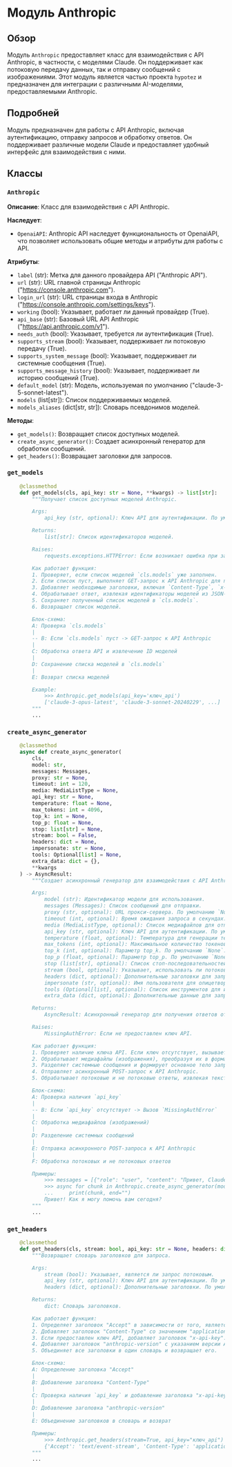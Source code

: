 # Модуль Anthropic

## Обзор

Модуль `Anthropic` предоставляет класс для взаимодействия с API Anthropic, в частности, с моделями Claude. Он поддерживает как потоковую передачу данных, так и отправку сообщений с изображениями. Этот модуль является частью проекта `hypotez` и предназначен для интеграции с различными AI-моделями, предоставляемыми Anthropic.

## Подробней

Модуль предназначен для работы с API Anthropic, включая аутентификацию, отправку запросов и обработку ответов. Он поддерживает различные модели Claude и предоставляет удобный интерфейс для взаимодействия с ними.

## Классы

### `Anthropic`

**Описание**: Класс для взаимодействия с API Anthropic.

**Наследует**:
- `OpenaiAPI`: Anthropic API наследует функциональность от OpenaiAPI, что позволяет использовать общие методы и атрибуты для работы с API.

**Атрибуты**:
- `label` (str): Метка для данного провайдера API ("Anthropic API").
- `url` (str): URL главной страницы Anthropic ("https://console.anthropic.com").
- `login_url` (str): URL страницы входа в Anthropic ("https://console.anthropic.com/settings/keys").
- `working` (bool): Указывает, работает ли данный провайдер (True).
- `api_base` (str): Базовый URL API Anthropic ("https://api.anthropic.com/v1").
- `needs_auth` (bool): Указывает, требуется ли аутентификация (True).
- `supports_stream` (bool): Указывает, поддерживает ли потоковую передачу (True).
- `supports_system_message` (bool): Указывает, поддерживает ли системные сообщения (True).
- `supports_message_history` (bool): Указывает, поддерживает ли историю сообщений (True).
- `default_model` (str): Модель, используемая по умолчанию ("claude-3-5-sonnet-latest").
- `models` (list[str]): Список поддерживаемых моделей.
- `models_aliases` (dict[str, str]): Словарь псевдонимов моделей.

**Методы**:
- `get_models()`: Возвращает список доступных моделей.
- `create_async_generator()`: Создает асинхронный генератор для обработки сообщений.
- `get_headers()`: Возвращает заголовки для запросов.

### `get_models`

```python
    @classmethod
    def get_models(cls, api_key: str = None, **kwargs) -> list[str]:
        """Получает список доступных моделей Anthropic.

        Args:
            api_key (str, optional): Ключ API для аутентификации. По умолчанию `None`.

        Returns:
            list[str]: Список идентификаторов моделей.

        Raises:
            requests.exceptions.HTTPError: Если возникает ошибка при запросе к API.

        Как работает функция:
        1. Проверяет, если список моделей `cls.models` уже заполнен.
        2. Если список пуст, выполняет GET-запрос к API Anthropic для получения списка моделей.
        3. Добавляет необходимые заголовки, включая `Content-Type`, `x-api-key` и `anthropic-version`.
        4. Обрабатывает ответ, извлекая идентификаторы моделей из JSON-ответа.
        5. Сохраняет полученный список моделей в `cls.models`.
        6. Возвращает список моделей.

        Блок-схема:
        A: Проверка `cls.models`
        |
        -- B: Если `cls.models` пуст -> GET-запрос к API Anthropic
        |
        C: Обработка ответа API и извлечение ID моделей
        |
        D: Сохранение списка моделей в `cls.models`
        |
        E: Возврат списка моделей

        Example:
            >>> Anthropic.get_models(api_key='ключ_api')
            ['claude-3-opus-latest', 'claude-3-sonnet-20240229', ...]
        """
        ...
```

### `create_async_generator`

```python
    @classmethod
    async def create_async_generator(
        cls,
        model: str,
        messages: Messages,
        proxy: str = None,
        timeout: int = 120,
        media: MediaListType = None,
        api_key: str = None,
        temperature: float = None,
        max_tokens: int = 4096,
        top_k: int = None,
        top_p: float = None,
        stop: list[str] = None,
        stream: bool = False,
        headers: dict = None,
        impersonate: str = None,
        tools: Optional[list] = None,
        extra_data: dict = {},
        **kwargs
    ) -> AsyncResult:
        """Создает асинхронный генератор для взаимодействия с API Anthropic.

        Args:
            model (str): Идентификатор модели для использования.
            messages (Messages): Список сообщений для отправки.
            proxy (str, optional): URL прокси-сервера. По умолчанию `None`.
            timeout (int, optional): Время ожидания запроса в секундах. По умолчанию 120.
            media (MediaListType, optional): Список медиафайлов для отправки. По умолчанию `None`.
            api_key (str, optional): Ключ API для аутентификации. По умолчанию `None`.
            temperature (float, optional): Температура для генерации текста. По умолчанию `None`.
            max_tokens (int, optional): Максимальное количество токенов в ответе. По умолчанию 4096.
            top_k (int, optional): Параметр top_k. По умолчанию `None`.
            top_p (float, optional): Параметр top_p. По умолчанию `None`.
            stop (list[str], optional): Список стоп-последовательностей. По умолчанию `None`.
            stream (bool, optional): Указывает, использовать ли потоковую передачу. По умолчанию `False`.
            headers (dict, optional): Дополнительные заголовки для запроса. По умолчанию `None`.
            impersonate (str, optional): Имя пользователя для олицетворения. По умолчанию `None`.
            tools (Optional[list], optional): Список инструментов для использования. По умолчанию `None`.
            extra_data (dict, optional): Дополнительные данные для запроса. По умолчанию `{}`.

        Returns:
            AsyncResult: Асинхронный генератор для получения ответов от API.

        Raises:
            MissingAuthError: Если не предоставлен ключ API.

        Как работает функция:
        1. Проверяет наличие ключа API. Если ключ отсутствует, вызывает исключение `MissingAuthError`.
        2. Обрабатывает медиафайлы (изображения), преобразуя их в формат base64 и добавляя в сообщения.
        3. Разделяет системные сообщения и формирует основное тело запроса.
        4. Отправляет асинхронный POST-запрос к API Anthropic.
        5. Обрабатывает потоковые и не потоковые ответы, извлекая текст, информацию об использовании и вызовы инструментов.

        Блок-схема:
        A: Проверка наличия `api_key`
        |
        -- B: Если `api_key` отсутствует -> Вызов `MissingAuthError`
        |
        C: Обработка медиафайлов (изображений)
        |
        D: Разделение системных сообщений
        |
        E: Отправка асинхронного POST-запроса к API Anthropic
        |
        F: Обработка потоковых и не потоковых ответов

        Примеры:
            >>> messages = [{"role": "user", "content": "Привет, Claude!"}]
            >>> async for chunk in Anthropic.create_async_generator(model="claude-3-opus-latest", messages=messages, api_key="ключ_api"):
            ...     print(chunk, end="")
            Привет! Как я могу помочь вам сегодня?
        """
        ...
```

### `get_headers`

```python
    @classmethod
    def get_headers(cls, stream: bool, api_key: str = None, headers: dict = None) -> dict:
        """Возвращает словарь заголовков для запроса.

        Args:
            stream (bool): Указывает, является ли запрос потоковым.
            api_key (str, optional): Ключ API для аутентификации. По умолчанию `None`.
            headers (dict, optional): Дополнительные заголовки. По умолчанию `None`.

        Returns:
            dict: Словарь заголовков.

        Как работает функция:
        1. Определяет заголовок "Accept" в зависимости от того, является ли запрос потоковым.
        2. Добавляет заголовок "Content-Type" со значением "application/json".
        3. Если предоставлен ключ API, добавляет заголовок "x-api-key".
        4. Добавляет заголовок "anthropic-version" с указанием версии API.
        5. Объединяет все заголовки в один словарь и возвращает его.

        Блок-схема:
        A: Определение заголовка "Accept"
        |
        B: Добавление заголовка "Content-Type"
        |
        C: Проверка наличия `api_key` и добавление заголовка "x-api-key"
        |
        D: Добавление заголовка "anthropic-version"
        |
        E: Объединение заголовков в словарь и возврат

        Примеры:
            >>> Anthropic.get_headers(stream=True, api_key="ключ_api")
            {'Accept': 'text/event-stream', 'Content-Type': 'application/json', 'x-api-key': 'ключ_api', 'anthropic-version': '2023-06-01'}
        """
        ...